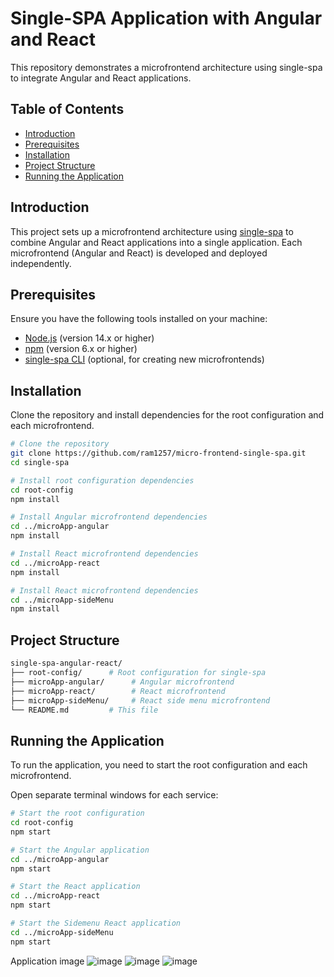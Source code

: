 # Single-SPA Application with Angular and React

This repository demonstrates a microfrontend architecture using single-spa to integrate Angular and React applications.

## Table of Contents

- [Introduction](#introduction)
- [Prerequisites](#prerequisites)
- [Installation](#installation)
- [Project Structure](#project-structure)
- [Running the Application](#running-the-application)

## Introduction

This project sets up a microfrontend architecture using [single-spa](https://single-spa.js.org/) to combine Angular and React applications into a single application. Each microfrontend (Angular and React) is developed and deployed independently.

## Prerequisites

Ensure you have the following tools installed on your machine:

- [Node.js](https://nodejs.org/) (version 14.x or higher)
- [npm](https://www.npmjs.com/) (version 6.x or higher)
- [single-spa CLI](https://single-spa.js.org/docs/create-single-spa) (optional, for creating new microfrontends)

## Installation

Clone the repository and install dependencies for the root configuration and each microfrontend.

```bash
# Clone the repository
git clone https://github.com/ram1257/micro-frontend-single-spa.git
cd single-spa

# Install root configuration dependencies
cd root-config
npm install

# Install Angular microfrontend dependencies
cd ../microApp-angular
npm install

# Install React microfrontend dependencies
cd ../microApp-react
npm install

# Install React microfrontend dependencies
cd ../microApp-sideMenu
npm install

```
## Project Structure
```bash
single-spa-angular-react/
├── root-config/      # Root configuration for single-spa
├── microApp-angular/      # Angular microfrontend
├── microApp-react/        # React microfrontend
├── microApp-sideMenu/     # React side menu microfrontend
└── README.md         # This file
```
## Running the Application

To run the application, you need to start the root configuration and each microfrontend.

Open separate terminal windows for each service:

```bash
# Start the root configuration
cd root-config
npm start

# Start the Angular application
cd ../microApp-angular
npm start

# Start the React application
cd ../microApp-react
npm start

# Start the Sidemenu React application
cd ../microApp-sideMenu
npm start
```
Application image
![image](https://github.com/ram1257/micro-frontend-single-spa/assets/129826933/60efecf5-6d37-4081-86e4-52d9ecdb1851)
![image](https://github.com/ram1257/micro-frontend-single-spa/assets/129826933/abbb2c3a-1909-4d3c-8891-49d304a66d78)
![image](https://github.com/ram1257/micro-frontend-single-spa/assets/129826933/4ad89e8d-8e4f-4c3d-987c-ed654a4d8fc8)


